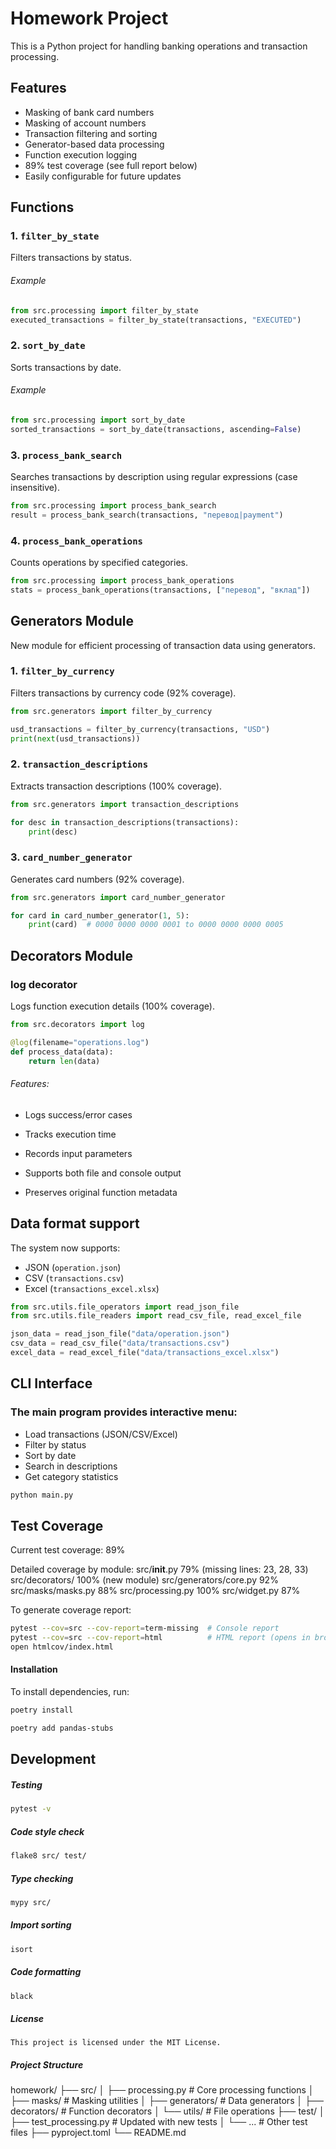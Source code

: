 # Homework Project

This is a Python project for handling banking operations and transaction processing.

## Features

- Masking of bank card numbers
- Masking of account numbers
- Transaction filtering and sorting
- Generator-based data processing
- Function execution logging
- 89% test coverage (see full report below)
- Easily configurable for future updates

## Functions

### 1. `filter_by_state`

Filters transactions by status.

###### Example
```python
from src.processing import filter_by_state
executed_transactions = filter_by_state(transactions, "EXECUTED")
```

### 2. `sort_by_date`

Sorts transactions by date.

###### Example
```python
from src.processing import sort_by_date
sorted_transactions = sort_by_date(transactions, ascending=False)
```

### 3. `process_bank_search`

Searches transactions by description using regular expressions (case insensitive).

```python
from src.processing import process_bank_search
result = process_bank_search(transactions, "перевод|payment")
```

### 4. `process_bank_operations`

Counts operations by specified categories.

```python
from src.processing import process_bank_operations
stats = process_bank_operations(transactions, ["перевод", "вклад"])
```

## Generators Module

New module for efficient processing of transaction data using generators.

### 1. `filter_by_currency`

Filters transactions by currency code (92% coverage).

```python
from src.generators import filter_by_currency

usd_transactions = filter_by_currency(transactions, "USD")
print(next(usd_transactions))
```

### 2. `transaction_descriptions`

Extracts transaction descriptions (100% coverage).

```python
from src.generators import transaction_descriptions

for desc in transaction_descriptions(transactions):
    print(desc)
```

### 3. `card_number_generator`

Generates card numbers (92% coverage).

```python
from src.generators import card_number_generator

for card in card_number_generator(1, 5):
    print(card)  # 0000 0000 0000 0001 to 0000 0000 0000 0005
```

## Decorators Module

### log decorator

Logs function execution details (100% coverage).

```python
from src.decorators import log

@log(filename="operations.log")
def process_data(data):
    return len(data)
```

###### Features:

- Logs success/error cases

- Tracks execution time

- Records input parameters

- Supports both file and console output

- Preserves original function metadata

## Data format support

The system now supports:

- JSON (`operation.json`)
- CSV (`transactions.csv`)
- Excel (`transactions_excel.xlsx`)


```python
from src.utils.file_operators import read_json_file
from src.utils.file_readers import read_csv_file, read_excel_file

json_data = read_json_file("data/operation.json")
csv_data = read_csv_file("data/transactions.csv")
excel_data = read_excel_file("data/transactions_excel.xlsx")
```

## CLI Interface

### The main program provides interactive menu:

- Load transactions (JSON/CSV/Excel)
- Filter by status
- Sort by date
- Search in descriptions 
- Get category statistics 

```bash
python main.py
```

## Test Coverage

Current test coverage: 89%

Detailed coverage by module:
src/__init__.py         79% (missing lines: 23, 28, 33)
src/decorators/        100% (new module)
src/generators/core.py  92% 
src/masks/masks.py      88%
src/processing.py      100%
src/widget.py           87%

To generate coverage report:

```bash
pytest --cov=src --cov-report=term-missing  # Console report
pytest --cov=src --cov-report=html          # HTML report (opens in browser)
open htmlcov/index.html
```

#### Installation

To install dependencies, run:

```bash
poetry install
```


```bash
poetry add pandas-stubs
```

## Development

##### Testing

```bash
pytest -v
```

##### Code style check

```bash
flake8 src/ test/
```

##### Type checking

```bash
mypy src/
```

##### Import sorting

```bash
isort
```

##### Code formatting

```bash
black
```

##### License
```
This project is licensed under the MIT License.
```

##### Project Structure


homework/
├── src/
│   ├── processing.py       # Core processing functions
│   ├── masks/              # Masking utilities
│   ├── generators/         # Data generators
│   ├── decorators/         # Function decorators
│   └── utils/              # File operations
├── test/
│   ├── test_processing.py  # Updated with new tests
│   └── ...                 # Other test files
├── pyproject.toml
└── README.md
